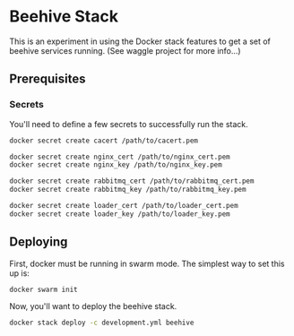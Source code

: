 # Beehive Stack

This is an experiment in using the Docker stack features to get a set of
beehive services running. (See waggle project for more info...)

## Prerequisites

### Secrets

You'll need to define a few secrets to successfully run the stack.

```sh
docker secret create cacert /path/to/cacert.pem

docker secret create nginx_cert /path/to/nginx_cert.pem
docker secret create nginx_key /path/to/nginx_key.pem

docker secret create rabbitmq_cert /path/to/rabbitmq_cert.pem
docker secret create rabbitmq_key /path/to/rabbitmq_key.pem

docker secret create loader_cert /path/to/loader_cert.pem
docker secret create loader_key /path/to/loader_key.pem
```

## Deploying

First, docker must be running in swarm mode. The simplest way to set this up is:

```sh
docker swarm init
```

Now, you'll want to deploy the beehive stack.

```sh
docker stack deploy -c development.yml beehive
```

